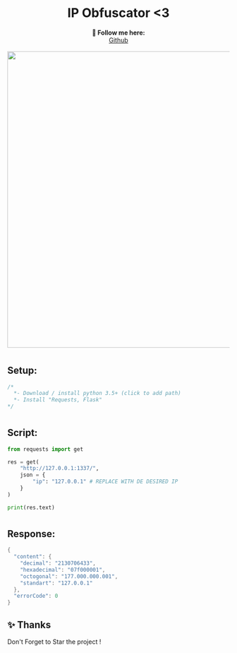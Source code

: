 <h1 align="center">IP Obfuscator <3</h1>

<p align="center">
  <b>🖤 Follow me here:</b><br>
  <a href="https://github.com/lutherantz">Github</a>
  <br>
  <br>
  <img src="https://cdn.discordapp.com/attachments/1211337418473738242/1212033846048985088/arbreee-2.jpg?ex=65f05d7b&is=65dde87b&hm=eb580289609c2c992734fe3aac502adba36da67658bd9c22934a989f3d9c7d10&" width="671" height="671">
</p>

#

## Setup:
```cs
/*
  *- Download / install python 3.5+ (click to add path)
  *- Install "Requests, Flask"
*/
```

#

## Script:
```python
from requests import get

res = get(
    "http://127.0.0.1:1337/",
    json = {
        "ip": "127.0.0.1" # REPLACE WITH DE DESIRED IP
    }
)

print(res.text)
```

#

## Response:
```cs
{
  "content": {
    "decimal": "2130706433",
    "hexadecimal": "07f000001",
    "octogonal": "177.000.000.001",
    "standart": "127.0.0.1"
  },
  "errorCode": 0
}
```

## ✨ Thanks

Don't Forget to Star the project !
